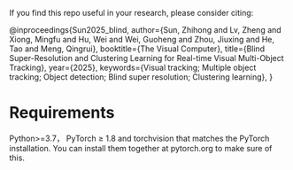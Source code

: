 If you find this repo useful in your research, please consider citing:

@inproceedings{Sun2025_blind,
  author={Sun, Zhihong and Lv, Zheng and Xiong, Mingfu and Hu, Wei and Wei, Guoheng and Zhou, Jiuxing and He, Tao and Meng, Qingrui},
  booktitle={The Visual Computer},
  title={Blind Super-Resolution and Clustering Learning
 for Real-time Visual Multi-Object Tracking},
  year={2025},
   keywords={Visual tracking; Multiple object tracking; Object detection; Blind super
 resolution; Clustering learning},
}

Requirements
 = 
Python>=3.7， PyTorch ≥ 1.8 and torchvision that matches the PyTorch installation. You can install them together at pytorch.org to make sure of this.

